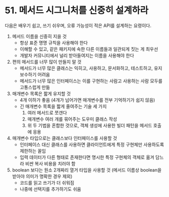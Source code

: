 # 51. 메서드 시그니처를 신중히 설계하라

다음은 배우기 쉽고, 쓰기 쉬우며, 오류 가능성이 적은 API를 설계하는 요령이다.

1. 메서드 이름을 신중히 지을 것
   - 항상 표준 명명 규칙을 사용해야 한다
   - 이해할 수 있고, 같은 패키지에 속한 다른 이름들과 일관되게 짓는 게 최우선
   - 개발자 커뮤니티에서 널리 받아들여지는 이름을 사용해야 한다
2. 편의 메서드를 너무 많이 만들지 말 것
   - 메서드가 너무 많은 클래스는 익히고, 사용하고, 문서화하고, 테스트하고, 유지보수하기 어려움
   - 메서드가 너무 많은 인터페이스는 이를 구현하는 사람고 사용하는 사람 모두를 고통스럽게 만듦
3. 매개변수 목록은 짧게 유지할 것
   - 4개 이하가 좋음 (4개가 넘어가면 매개변수를 전부 기억하기가 쉽지 않음)
   - 긴 매개변수 목록을 짧게 줄여주는 기술 세 가지
     1. 여러 메서드로 쪼갠다
     2. 매개변수 여러 개를 묶어주는 도우미 클래스 작성
     3. 위 두 기법을 혼합한 것으로, 객체 생성에 사용한 빌더 패턴을 메서드 호출에 응용
4. 매개변수 타입으로는 클래스보다 인터페이스를 사용할 것
   - 인터페이스 대신 클래스를 사용하면 클라이언트에게 특정 구현체만 사용하도록 제한하는 꼴임
   - 입력 데이터가 다른 형태로 존재한다면 명시한 특정 구현체의 객체로 옮겨 담느라 비싼 복사 비용을 치러야 함
5. boolean 보다는 원소 2개짜리 열거 타입을 사용할 것 (메서드 이름상 boolean을 받아야 의미가 명확한 경우 제외)
   - 코드를 읽고 쓰기가 더 쉬워짐
   - 나중에 선택지를 추가하기도 쉬움
